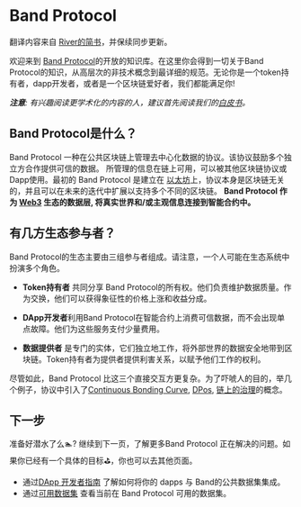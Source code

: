 # Band Protocol

翻译内容来自 [River的简书](https://www.jianshu.com/nb/39705712)，并保续同步更新。

欢迎来到 [Band Protocol](https://bandprotocol.com)的开放的知识库。在这里你会得到一切关于Band Protocol的知识，从高层次的非技术概念到最详细的规范。无论你是一个token持有者，dapp开发者，或者是一个区块链爱好者，我们都能满足你!

_**注意**: 有兴趣阅读更学术化的内容的人，建议首先阅读我们的[白皮书](https://whitepaper.bandprotocol.com)。_

## Band Protocol是什么？

Band Protocol 一种在公共区块链上管理去中心化数据的协议。该协议鼓励多个独立方合作提供可信的数据。 所管理的信息在链上可用，可以被其他区块链协议或Dapp使用。最初的 Band Protocol 是建立在 [以太坊](https://ethereum.org)上，协议本身是区块链无关的，并且可以在未来的迭代中扩展以支持多个不同的区块链。 **Band Protocol 作为 [Web3](http://wiki.web3.foundation/en/latest/tech_stack/tech_stack_overview/) 生态的数据层, 将真实世界和/或主观信息连接到智能合约中。**

## 有几方生态参与者？

Band Protocol的生态主要由三组参与者组成。请注意，一个人可能在生态系统中扮演多个角色。

- **Token持有者** 共同分享 Band Protocol的所有权。他们负责维护数据质量。作为交换，他们可以获得象征性的价格上涨和收益分成。

- **DApp开发者**利用Band Protocol在智能合约上消费可信数据，而不会出现单点故障。他们为这些服务支付少量费用。

- **数据提供者** 是专门的实体，它们独立地工作，将外部世界的数据安全地带到区块链。Token持有者为提供者提供利害关系，以赋予他们工作的权利。

尽管如此，Band Protocol 比这三个直接交互方更复杂。为了吓唬人的目的，举几个例子，协议中引入了[Continuous Bonding Curve](https://medium.com/@simondlr/tokens-2-0-curved-token-bonding-in-curation-markets-1764a2e0bee5), [DPos](https://en.bitcoinwiki.org/wiki/DPoS), [链上的治理](https://www.investopedia.com/terms/o/onchain-governance.asp)的概念。

## 下一步

准备好潜水了么🏊? 继续到下一页，了解更多Band Protocol 正在解决的问题。如果你已经有一个具体的目标⛳️，你也可以去其他页面。

<!-- - Go to [Protocol Architecture](/band/tokens.md) to learn high-level concepts of Band Protocol. -->

- 通过[DApp 开发者指南](/devs/overview.md) 了解如何将你的 dapps 与 Band的公共数据集集成。
    <!-- - Go to [Token Holder Guide](/holders/overview.md) to learn how to participate on protocol governance and earn rewads. -->
  <!-- - Go to [Data Provider Guide](/providers/overview.md) to learn how to become a data provider and earn revenue share. -->
- 通过[可用数据集](TODO) 查看当前在 Band Protocol 可用的数据集。
